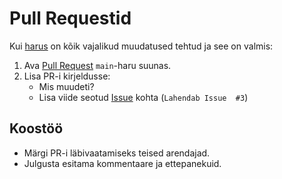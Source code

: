 # Pull Requestid

Kui [harus](8_Moistete_ja_toovahendite_selgitused.md#repositooriumi-haru-branch) on kõik vajalikud muudatused tehtud ja see on valmis:

1. Ava [Pull Request](8_Moistete_ja_toovahendite_selgitused.md#pull-request) `main`-haru suunas.
2. Lisa PR-i kirjeldusse:
   - Mis muudeti?
   - Lisa viide seotud [Issue](8_Moistete_ja_toovahendite_selgitused.md#github-issues) kohta (`Lahendab Issue  #3`)

## Koostöö
- Märgi PR-i läbivaatamiseks teised arendajad.
- Julgusta esitama kommentaare ja ettepanekuid.